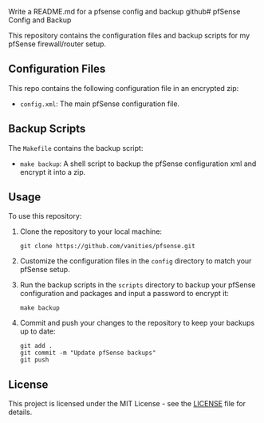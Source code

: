 Write a README.md for a pfsense config and backup github# pfSense Config and Backup

This repository contains the configuration files and backup scripts for my pfSense firewall/router setup.

## Configuration Files

This repo contains the following configuration file in an encrypted zip:

- `config.xml`: The main pfSense configuration file.

## Backup Scripts

The `Makefile` contains the backup script:

- `make backup`: A shell script to backup the pfSense configuration xml and encrypt it into a zip.

## Usage

To use this repository:

1. Clone the repository to your local machine:
   ```
   git clone https://github.com/vanities/pfsense.git
   ```

2. Customize the configuration files in the `config` directory to match your pfSense setup.

3. Run the backup scripts in the `scripts` directory to backup your pfSense configuration and packages and input a password to encrypt it:
   ```
   make backup
   ```

4. Commit and push your changes to the repository to keep your backups up to date:
   ```
   git add .
   git commit -m "Update pfSense backups"
   git push
   ```

## License

This project is licensed under the MIT License - see the [LICENSE](LICENSE) file for details.
